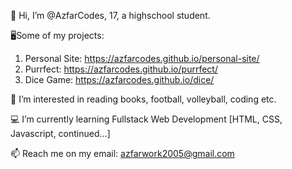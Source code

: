 👋 Hi, I’m @AzfarCodes, 17, a highschool student.



🖥️Some of my projects:
   1. Personal Site: https://azfarcodes.github.io/personal-site/
   2. Purrfect: https://azfarcodes.github.io/purrfect/
   3. Dice Game: https://azfarcodes.github.io/dice/


🏐 I’m interested in reading books, football, volleyball, coding etc.

💻 I’m currently learning Fullstack Web Development [HTML, CSS, Javascript, continued...]

📫 Reach me on my email: azfarwork2005@gmail.com

<!---
AzfarCodes/AzfarCodes is a ✨ special ✨ repository because its `README.md` (this file) appears on your GitHub profile.
You can click the Preview link to take a look at your changes.
--->
